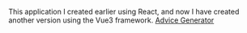 This application I created earlier using React, and now I have created another version using the Vue3 framework. 
<a href="https://vue3-version-advice-generator.vercel.app/"> Advice Generator</a>
